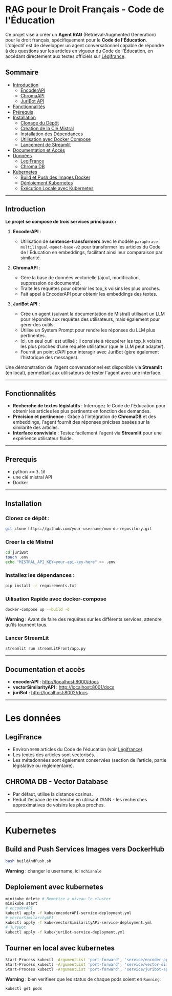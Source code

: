 # RAG pour le Droit Français - Code de l'Éducation

Ce projet vise à créer un **Agent RAG** (Retrieval-Augmented Generation) pour le droit français, spécifiquement pour le **Code de l'Éducation**. L'objectif est de développer un agent conversationnel capable de répondre à des questions sur les articles en vigueur du Code de l'Éducation, en accédant directement aux textes officiels sur [Légifrance](https://www.legifrance.gouv.fr).

## Sommaire

- [Introduction](#introduction)
  - [EncoderAPI](#introduction)
  - [ChromaAPI](#introduction)
  - [JuriBot API](#introduction)
- [Fonctionnalités](#fonctionnalités)
- [Prérequis](#prérequis)
- [Installation](#installation)
  - [Clonage du Dépôt](#clonez-ce-dépôt)
  - [Création de la Clé Mistral](#creer-la-clé-mistral)
  - [Installation des Dépendances](#installez-les-dépendances)
  - [Utilisation avec Docker Compose](#uilisation-rapide-avec-docker-compose)
  - [Lancement de Streamlit](#lancer-streamlit)
- [Documentation et Accès](#documentation-et-accès)
- [Données](#les-données)
  - [LegiFrance](#legifrance)
  - [Chroma DB](#chroma-db---vector-database)
- [Kubernetes](#kubernetes)
  - [Build et Push des Images Docker](#build-and-push-services-images-vers-dockerhub)
  - [Déploiement Kubernetes](#deploiement-avec-kubernetes)
  - [Exécution Locale avec Kubernetes](#tourner-en-local-avec-kubernetes)

---

## Introduction
**Le projet se compose de trois services principaux :**

1. **EncoderAPI** :
   - Utilisation de **sentence-transformers** avec le modèle `paraphrase-multilingual-mpnet-base-v2` pour transformer les articles du Code de l'Éducation en embeddings, facilitant ainsi leur comparaison par similarité.

2. **ChromaAPI** :
   - Gère la base de données vectorielle (ajout, modification, suppression de documents).
   - Traite les requêtes pour obtenir les top_k voisins les plus proches.
   - Fait appel à EncoderAPI pour obtenir les embeddings des textes.

3. **JuriBot API** :
   - Crée un agent (suivant la documentation de Mistral) utilisant un LLM pour répondre aux requêtes des utilisateurs, mais également pour gérer des outils.
   - Utilise un System Prompt pour rendre les réponses du LLM plus pertinentes.
   - Ici, un seul outil est utilisé : il consiste à récupérer les top_k voisins les plus proches d’une requête utilisateur (que le LLM peut adapter).
   - Fournit un point d’API pour interagir avec JuriBot (gère également l’historique des messages).

Une démonstration de l'agent conversationnel est disponible via **Streamlit** (en local), permettant aux utilisateurs de tester l'agent avec une interface.
    
---

## Fonctionnalités

- **Recherche de textes législatifs** : Interrogez le Code de l'Éducation pour obtenir les articles les plus pertinents en fonction des demandes.
- **Précision et pertinence** : Grâce à l'intégration de **ChromaDB** et des embeddings, l'agent fournit des réponses précises basées sur la similarité des articles.
- **Interface conviviale** : Testez facilement l'agent via **Streamlit** pour une expérience utilisateur fluide.

---

## Prerequis 
- python >= `3.10`
- une clé mistral API
- Docker

---

## Installation
### Clonez ce dépôt : 
```bash
git clone https://github.com/your-username/nom-du-repository.git
```

### Creer la clé Mistral
```bash
cd juriBot
touch .env
echo "MISTRAL_API_KEY=your-api-key-here" >> .env
```

### Installez les dépendances : 
```bash
pip install -r requirements.txt
```

### Uilisation Rapide avec docker-compose
```bash
docker-compose up --build -d
```
**Warning** : Avant de faire des requêtes sur les différents services, attendre qu'ils tournent tous.

### Lancer StreamLit
```bash
streamlit run streamLitFront/app.py
```

---

## Documentation et accès 
- **encoderAPI** : [http://localhost:8000/docs](http://localhost:8000/docs)
- **vectorSimilarityAPI** : [http://localhost:8001/docs](http://localhost:8001/docs)
- **juriBot** : [http://localhost:8002/docs](http://localhost:8002/docs)

---

# Les données 

## LegiFrance
- Environ `5000` articles du Code de l’éducation (voir  [Légifrance](https://www.legifrance.gouv.fr)).
- Les textes des articles sont vectorisés.
- Les métadonnées sont également conservées (section de l’article, partie législative ou réglementaire).

## CHROMA DB - Vector Database
- Par défaut, utilise la distance cosinus.
- Réduit l’espace de recherche en utilisant l’ANN - les recherches approximatives de voisins les plus proches.

---

# Kubernetes 
## Build and Push Services Images vers DockerHub
```bash
bash buildAndPush.sh
```
**Warning** : changer le username, ici `mchianale`

## Deploiement avec kubernetes
```bash
minikube delete # Remettre a niveau le cluster
minikube start
# encoderAPI
kubectl apply -f kube/encoderAPI-service-deployment.yml
# vectorSimilarityAPI
kubectl apply -f kube/vectorSimilarityAPi-service-deployment.yml
# juryBot
kubectl apply -f kube/juriBot-service-deployment.yml
```

## Tourner en local avec kubernetes

```bash
Start-Process kubectl -ArgumentList 'port-forward', 'service/encoder-api', '8000:8000'
Start-Process kubectl -ArgumentList 'port-forward', 'service/vector-similarity-api', '8001:8001'
Start-Process kubectl -ArgumentList 'port-forward', 'service/juribot-api', '8002:8002'
```
**Warning** : bien verifieer que les status de chaque pods soient en `Running`:

```bash
kubectl get pods
```


